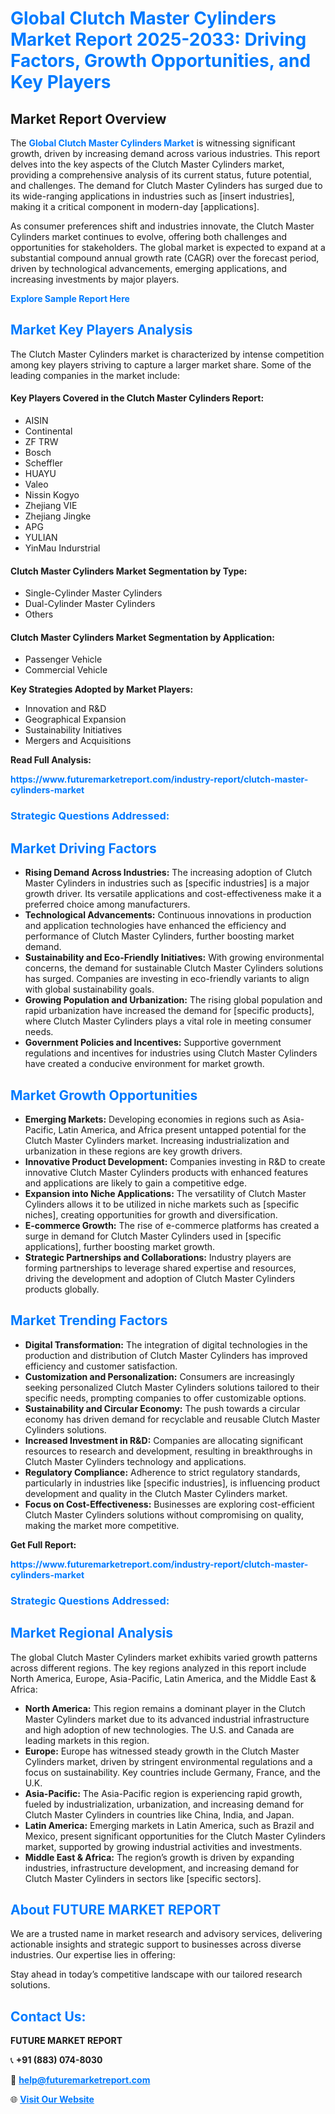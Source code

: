 <h1 style="color: #007BFF;">Global Clutch Master Cylinders Market Report 2025-2033: Driving Factors, Growth Opportunities, and Key Players</h1>

<section id="overview">
<h2>Market Report Overview</h2>
<p>The <a href="https://www.futuremarketreport.com/industry-report/clutch-master-cylinders-market" style="color: #007BFF; text-decoration: none;"><strong>Global Clutch Master Cylinders Market</strong></a> is witnessing significant growth, driven by increasing demand across various industries. This report delves into the key aspects of the Clutch Master Cylinders market, providing a comprehensive analysis of its current status, future potential, and challenges. The demand for Clutch Master Cylinders has surged due to its wide-ranging applications in industries such as [insert industries], making it a critical component in modern-day [applications].</p>
<p>As consumer preferences shift and industries innovate, the Clutch Master Cylinders market continues to evolve, offering both challenges and opportunities for stakeholders. The global market is expected to expand at a substantial compound annual growth rate (CAGR) over the forecast period, driven by technological advancements, emerging applications, and increasing investments by major players.</p>
</section>

<section id="overview">
<p><a href="https://www.futuremarketreport.com/request-sample/reportId=41713" style="color: #007BFF; text-decoration: none;"><strong>Explore Sample Report Here</strong></a></p>
</section>

<section id="key-players">
<h2 style="color: #007BFF;">Market Key Players Analysis</h2>
<p>The Clutch Master Cylinders market is characterized by intense competition among key players striving to capture a larger market share. Some of the leading companies in the market include:</p>
<h4>Key Players Covered in the Clutch Master Cylinders Report:</h4>
<ul><li>AISIN</li><li>Continental</li><li>ZF TRW</li><li>Bosch</li><li>Scheffler</li><li>HUAYU</li><li>Valeo</li><li>Nissin Kogyo</li><li>Zhejiang VIE</li><li>Zhejiang Jingke</li><li>APG</li><li>YULIAN</li><li>YinMau Indurstrial</li></ul>
<h4>Clutch Master Cylinders Market Segmentation by Type:</h4>
<ul><li>Single-Cylinder Master Cylinders</li><li>Dual-Cylinder Master Cylinders</li><li>Others</li></ul>

<h4>Clutch Master Cylinders Market Segmentation by Application:</h4>
<ul><li>Passenger Vehicle</li><li>Commercial Vehicle</li></ul>
<p><strong>Key Strategies Adopted by Market Players:</strong></p>
<ul>
<li>Innovation and R&D</li>
<li>Geographical Expansion</li>
<li>Sustainability Initiatives</li>
<li>Mergers and Acquisitions</li>
</ul>
</section>

<section>
<p><strong>Read Full Analysis: </strong></p><a href="https://www.futuremarketreport.com/industry-report/clutch-master-cylinders-market" style="color: #007BFF; text-decoration: none;"><strong>https://www.futuremarketreport.com/industry-report/clutch-master-cylinders-market</strong></a>
<h3 style="color: #007BFF;">Strategic Questions Addressed:</h3>
</section>

<section id="driving-factors">
<h2 style="color: #007BFF;">Market Driving Factors</h2>
<ul>
<li><strong>Rising Demand Across Industries:</strong> The increasing adoption of Clutch Master Cylinders in industries such as [specific industries] is a major growth driver. Its versatile applications and cost-effectiveness make it a preferred choice among manufacturers.</li>
<li><strong>Technological Advancements:</strong> Continuous innovations in production and application technologies have enhanced the efficiency and performance of Clutch Master Cylinders, further boosting market demand.</li>
<li><strong>Sustainability and Eco-Friendly Initiatives:</strong> With growing environmental concerns, the demand for sustainable Clutch Master Cylinders solutions has surged. Companies are investing in eco-friendly variants to align with global sustainability goals.</li>
<li><strong>Growing Population and Urbanization:</strong> The rising global population and rapid urbanization have increased the demand for [specific products], where Clutch Master Cylinders plays a vital role in meeting consumer needs.</li>
<li><strong>Government Policies and Incentives:</strong> Supportive government regulations and incentives for industries using Clutch Master Cylinders have created a conducive environment for market growth.</li>
</ul>
</section>

<section id="growth-opportunities">
<h2 style="color: #007BFF;">Market Growth Opportunities</h2>
<ul>
<li><strong>Emerging Markets:</strong> Developing economies in regions such as Asia-Pacific, Latin America, and Africa present untapped potential for the Clutch Master Cylinders market. Increasing industrialization and urbanization in these regions are key growth drivers.</li>
<li><strong>Innovative Product Development:</strong> Companies investing in R&D to create innovative Clutch Master Cylinders products with enhanced features and applications are likely to gain a competitive edge.</li>
<li><strong>Expansion into Niche Applications:</strong> The versatility of Clutch Master Cylinders allows it to be utilized in niche markets such as [specific niches], creating opportunities for growth and diversification.</li>
<li><strong>E-commerce Growth:</strong> The rise of e-commerce platforms has created a surge in demand for Clutch Master Cylinders used in [specific applications], further boosting market growth.</li>
<li><strong>Strategic Partnerships and Collaborations:</strong> Industry players are forming partnerships to leverage shared expertise and resources, driving the development and adoption of Clutch Master Cylinders products globally.</li>
</ul>
</section>

<section id="trending-factors">
<h2 style="color: #007BFF;">Market Trending Factors</h2>
<ul>
<li><strong>Digital Transformation:</strong> The integration of digital technologies in the production and distribution of Clutch Master Cylinders has improved efficiency and customer satisfaction.</li>
<li><strong>Customization and Personalization:</strong> Consumers are increasingly seeking personalized Clutch Master Cylinders solutions tailored to their specific needs, prompting companies to offer customizable options.</li>
<li><strong>Sustainability and Circular Economy:</strong> The push towards a circular economy has driven demand for recyclable and reusable Clutch Master Cylinders solutions.</li>
<li><strong>Increased Investment in R&D:</strong> Companies are allocating significant resources to research and development, resulting in breakthroughs in Clutch Master Cylinders technology and applications.</li>
<li><strong>Regulatory Compliance:</strong> Adherence to strict regulatory standards, particularly in industries like [specific industries], is influencing product development and quality in the Clutch Master Cylinders market.</li>
<li><strong>Focus on Cost-Effectiveness:</strong> Businesses are exploring cost-efficient Clutch Master Cylinders solutions without compromising on quality, making the market more competitive.</li>
</ul>
</section>

<section>
<p><strong>Get Full Report: </strong></p><a href="https://www.futuremarketreport.com/industry-report/clutch-master-cylinders-market" style="color: #007BFF; text-decoration: none;"><strong>https://www.futuremarketreport.com/industry-report/clutch-master-cylinders-market</strong></a>
<h3 style="color: #007BFF;">Strategic Questions Addressed:</h3>
</section>


<section id="regional-analysis">
<h2 style="color: #007BFF;">Market Regional Analysis</h2>
<p>The global Clutch Master Cylinders market exhibits varied growth patterns across different regions. The key regions analyzed in this report include North America, Europe, Asia-Pacific, Latin America, and the Middle East & Africa:</p>
<ul>
<li><strong>North America:</strong> This region remains a dominant player in the Clutch Master Cylinders market due to its advanced industrial infrastructure and high adoption of new technologies. The U.S. and Canada are leading markets in this region.</li>
<li><strong>Europe:</strong> Europe has witnessed steady growth in the Clutch Master Cylinders market, driven by stringent environmental regulations and a focus on sustainability. Key countries include Germany, France, and the U.K.</li>
<li><strong>Asia-Pacific:</strong> The Asia-Pacific region is experiencing rapid growth, fueled by industrialization, urbanization, and increasing demand for Clutch Master Cylinders in countries like China, India, and Japan.</li>
<li><strong>Latin America:</strong> Emerging markets in Latin America, such as Brazil and Mexico, present significant opportunities for the Clutch Master Cylinders market, supported by growing industrial activities and investments.</li>
<li><strong>Middle East & Africa:</strong> The region’s growth is driven by expanding industries, infrastructure development, and increasing demand for Clutch Master Cylinders in sectors like [specific sectors].</li>
</ul>
</section>

<footer>
<h2 style="color: #007BFF;">About FUTURE MARKET REPORT</h2>
<p>We are a trusted name in market research and advisory services, delivering actionable insights and strategic support to businesses across diverse industries. Our expertise lies in offering:</p>

<p>Stay ahead in today’s competitive landscape with our tailored research solutions.</p>

<h2 style="color: #007BFF;">Contact Us:</h2>
<p><strong>FUTURE MARKET REPORT</strong></p>
<p>📞 <strong>+91 (883) 074-8030</strong></p>
<p>📧 <strong><a href="mailto:help@futuremarketreport.com" style="color: #007BFF;">help@futuremarketreport.com</a></strong></p>
<p>🌐 <strong><a href="https://www.futuremarketreport.com/" style="color: #007BFF;">Visit Our Website</a></strong></p>
</footer>